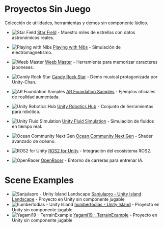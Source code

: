 # Proyectos Sin Juego

Colección de utilidades, herramientas y demos sin componente lúdico.
* ![Star Field](https://opengraph.githubassets.com/1/piratesjustar/starfield) [Star Field](https://github.com/piratesjustar/starfield) - Muestra miles de estrellas con datos astronómicos reales.

* ![Playing with Nibs](https://opengraph.githubassets.com/1/playingwithnibs/playingwithnibs) [Playing with Nibs](https://github.com/playingwithnibs/playingwithnibs) - Simulación de electromagnetismo.
* ![Weeb Master](https://opengraph.githubassets.com/1/azoor-guy/WeebMaster) [Weeb Master](https://github.com/azoor-guy/WeebMaster) - Herramienta para memorizar caracteres japoneses.
* ![Candy Rock Star](https://opengraph.githubassets.com/1/unity3d-jp/unitychan-crs) [Candy Rock Star](https://github.com/unity3d-jp/unitychan-crs) - Demo musical protagonizada por Unity-Chan.
* ![AR Foundation Samples](https://opengraph.githubassets.com/1/Unity-Technologies/arfoundation-samples) [AR Foundation Samples](https://github.com/Unity-Technologies/arfoundation-samples) - Ejemplos oficiales de realidad aumentada.
* ![Unity Robotics Hub](https://opengraph.githubassets.com/1/Unity-Technologies/Unity-Robotics-Hub) [Unity Robotics Hub](https://github.com/Unity-Technologies/Unity-Robotics-Hub) - Conjunto de herramientas para robótica.
* ![Unity Fluid Simulation](https://opengraph.githubassets.com/1/aren227/unity-fluid-simulation) [Unity Fluid Simulation](https://github.com/aren227/unity-fluid-simulation) - Simulación de fluidos en tiempo real.
* ![Ocean Community Next Gen](https://opengraph.githubassets.com/1/eliasts/Ocean_Community_Next_Gen) [Ocean Community Next Gen](https://github.com/eliasts/Ocean_Community_Next_Gen) - Shader avanzado de océano.
* ![ROS2 for Unity](https://opengraph.githubassets.com/1/RobotecAI/ros2-for-unity) [ROS2 for Unity](https://github.com/RobotecAI/ros2-for-unity) - Integración del ecosistema ROS2.
* ![OpenRacer](https://opengraph.githubassets.com/1/Loony4Logic/OpenRacer) [OpenRacer](https://github.com/Loony4Logic/OpenRacer) - Entorno de carreras para entrenar IA.

# Scene Examples

* ![Sanjulapro - Unity Island Landscape](https://opengraph.githubassets.com/1/Sanjulapro/Unity-Island-Landscape) [Sanjulapro - Unity Island Landscape](https://github.com/Sanjulapro/Unity-Island-Landscape) - Proyecto en Unity sin componente jugable
* ![humbertodias - Unity Island](https://opengraph.githubassets.com/1/humbertodias/unity-island) [humbertodias - Unity Island](https://github.com/humbertodias/unity-island) - Proyecto en Unity sin componente jugable
* ![Yagami19 - TerrainExample](https://opengraph.githubassets.com/1/Yagami19/TerrainExample) [Yagami19 - TerrainExample](https://github.com/Yagami19/TerrainExample) - Proyecto en Unity sin componente jugable
